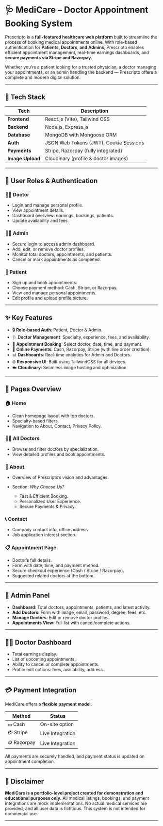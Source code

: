 # 🩺 MediCare – Doctor Appointment Booking System

Prescripto is a **full-featured healthcare web platform** built to streamline the process of booking medical appointments online. With role-based authentication for **Patients, Doctors, and Admins**, Prescripto enables efficient appointment management, real-time earnings dashboards, and **secure payments via Stripe and Razorpay**.

Whether you're a patient looking for a trusted physician, a doctor managing your appointments, or an admin handling the backend — Prescripto offers a complete and modern digital solution.

---

## 🚀 Tech Stack

| Tech             | Description                            |
| ---------------- | -------------------------------------- |
| **Frontend**     | React.js (Vite), Tailwind CSS          |
| **Backend**      | Node.js, Express.js                    |
| **Database**     | MongoDB with Mongoose ORM              |
| **Auth**         | JSON Web Tokens (JWT), Cookie Sessions |
| **Payments**     | Stripe, Razorpay (fully integrated)    |
| **Image Upload** | Cloudinary (profile & doctor images)   |

---

## 🔐 User Roles & Authentication

### 👨‍⚕️ Doctor

* Login and manage personal profile.
* View appointment details.
* Dashboard overview: earnings, bookings, patients.
* Update availability and fees.

### 👩‍💼 Admin

* Secure login to access admin dashboard.
* Add, edit, or remove doctor profiles.
* Monitor total doctors, appointments, and patients.
* Cancel or mark appointments as completed.

### 👤 Patient

* Sign up and book appointments.
* Choose payment method: Cash, Stripe, or Razorpay.
* View and manage personal appointments.
* Edit profile and upload profile picture.

---

## ✨ Key Features

* 🔒 **Role-based Auth**: Patient, Doctor & Admin.
* 🩺 **Doctor Management**: Specialty, experience, fees, and availability.
* 📅 **Appointment Booking**: Select doctor, date, time, and payment.
* 💸 **Online Payments**: Cash, Razorpay, Stripe (with live order creation).
* 📊 **Dashboards**: Real-time analytics for Admin and Doctors.
* 🌐 **Responsive UI**: Built using TailwindCSS for all devices.
* ☁️ **Cloudinary**: Seamless image hosting and optimization.

---

## 📍 Pages Overview

### 🏠 Home

* Clean homepage layout with top doctors.
* Specialty-based filters.
* Navigation to About, Contact, Privacy Policy.

### 👨‍⚕️ All Doctors

* Browse and filter doctors by specialization.
* View detailed profiles and book appointments.

### 📄 About

* Overview of Prescripto’s vision and advantages.
* Section: *Why Choose Us?*

  * Fast & Efficient Booking.
  * Personalized User Experience.
  * Secure Payments & Privacy.

### 📞 Contact

* Company contact info, office address.
* Job application interest section.

### 📋 Appointment Page

* Doctor’s full details.
* Form with date, time, and payment method.
* Secure checkout experience (Cash / Stripe / Razorpay).
* Suggested related doctors at the bottom.

---

## 🔐 Admin Panel

* **Dashboard**: Total doctors, appointments, patients, and latest activity.
* **Add Doctors**: Form with image, email, password, degree, fees, etc.
* **Manage Doctors**: Edit or remove doctor profiles.
* **Appointments View**: Full list with cancel/complete actions.

---

## 🧑‍⚕️ Doctor Dashboard

* Total earnings display.
* List of upcoming appointments.
* Ability to cancel or complete appointments.
* Profile edit options: fees, availability, address.

---

## 💳 Payment Integration

MediCare offers a **flexible payment model**:

| Method      | Status           |
| ----------- | ---------------- |
| 💵 Cash     | On-site option   |
| 💳 Stripe   | Live Integration |
| 🪙 Razorpay | Live Integration |

All payments are securely handled, and payment status is updated on appointment completion.

---

## 📝 Disclaimer

**MediCare is a portfolio-level project created for demonstration and educational purposes only.**
All medical listings, bookings, and payment integrations are mock implementations. No actual medical services are provided, and all user data is fictitious. This system is not intended for commercial use.

---


